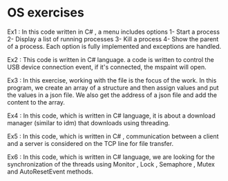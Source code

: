 # OS exercises

Ex1 :
In this code written in C# , a menu includes options 
1- Start a process 
2- Display a list of running processes 
3- Kill a process 
4- Show the parent of a process. 
Each option is fully implemented and exceptions are handled.

Ex2 :
This code is written in C# language.
a code is written to control the USB device connection event, if it's connected, the mspaint will open.

Ex3 :
In this exercise, working with the file is the focus of the work. 
In this program, we create an array of a structure and then assign values and put the values in a json file. 
We also get the address of a json file and add the content to the array.

Ex4 :
In this code, which is written in C# language, 
it is about a download manager (similar to idm) that downloads using threading.

Ex5 :
In this code, which is written in C# ,
communication between a client and a server is considered on the TCP line for file transfer.

Ex6 :
In this code, which is written in C# language, 
we are looking for the synchronization of the threads using Monitor , Lock , Semaphore , Mutex and AutoResetEvent methods.

